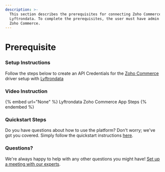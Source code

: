 ```yaml
---
description: >-
  This section describes the prerequisites for connecting Zoho Commerce to
  Lyftrondata. To complete the prerequisites, the user must have admin access to
  Zoho Commerce.
---
```


# Prerequisite

<mark style="color:blue;"></mark>

### Setup Instructions

Follow the steps below to create an API Credentials for the [Zoho Commerce](None) driver setup with [Lyftrondata](https://www.lyftrondata.com)

### Video Instruction

{% embed url="None" %}
Lyftrondata Zoho Commerce App Steps
{% endembed %}

### Quickstart Steps

Do you have questions about how to use the platform? Don't worry; we've got you covered. Simply follow the quickstart instructions [here](README.md).

### Questions? <a href="#questions" id="questions"></a>

We're always happy to help with any other questions you might have! [Set up a meeting with our experts](https://www.lyftrondata.com/book-a-meeting/).

